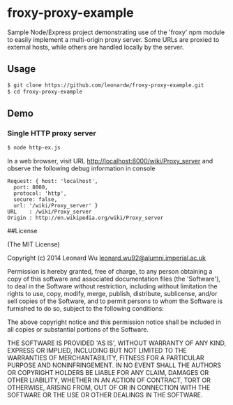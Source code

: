 # froxy-proxy-example

Sample Node/Express project demonstrating use of the 'froxy' npm module to easily implement
a multi-origin proxy server.
Some URLs are proxied to external hosts, while others are handled locally by the server.

## Usage

```sh
$ git clone https://github.com/leonardw/froxy-proxy-example.git
$ cd froxy-proxy-example
```

## Demo

### Single HTTP proxy server

```sh
$ node http-ex.js
```

In a web browser, visit URL [http://localhost:8000/wiki/Proxy_server](http://localhost:8000/wiki/Proxy_server)
and observe the following debug information in console
```
Request: { host: 'localhost',
  port: 8000,
  protocol: 'http',
  secure: false,
  url: '/wiki/Proxy_server' }
URL    : /wiki/Proxy_server
Origin : http://en.wikipedia.org/wiki/Proxy_server
```



##License

(The MIT License)

Copyright (c) 2014 Leonard Wu <leonard.wu92@alumni.imperial.ac.uk>

Permission is hereby granted, free of charge, to any person obtaining a copy of this software and associated documentation files (the 'Software'), to deal in the Software without restriction, including without limitation the rights to use, copy, modify, merge, publish, distribute, sublicense, and/or sell copies of the Software, and to permit persons to whom the Software is furnished to do so, subject to the following conditions:

The above copyright notice and this permission notice shall be included in all copies or substantial portions of the Software.

THE SOFTWARE IS PROVIDED 'AS IS', WITHOUT WARRANTY OF ANY KIND, EXPRESS OR IMPLIED, INCLUDING BUT NOT LIMITED TO THE WARRANTIES OF MERCHANTABILITY, FITNESS FOR A PARTICULAR PURPOSE AND NONINFRINGEMENT. IN NO EVENT SHALL THE AUTHORS OR COPYRIGHT HOLDERS BE LIABLE FOR ANY CLAIM, DAMAGES OR OTHER LIABILITY, WHETHER IN AN ACTION OF CONTRACT, TORT OR OTHERWISE, ARISING FROM, OUT OF OR IN CONNECTION WITH THE SOFTWARE OR THE USE OR OTHER DEALINGS IN THE SOFTWARE.
